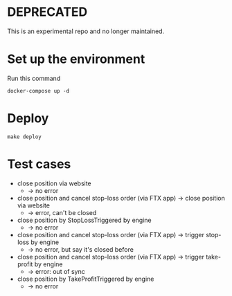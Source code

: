 # DEPRECATED

This is an experimental repo and no longer maintained.

# Set up the environment

Run this command

```
docker-compose up -d
```
# Deploy

    make deploy

# Test cases

* close position via website
    * -> no error
* close position and cancel stop-loss order (via FTX app) -> close position via website
    * -> error, can't be closed
* close position by StopLossTriggered by engine
    * -> no error
* close position and cancel stop-loss order (via FTX app) -> trigger stop-loss by engine
    * -> no error, but say it's closed before
* close position and cancel stop-loss order (via FTX app) -> trigger take-profit by engine
    * -> error: out of sync
* close position by TakeProfitTriggered by engine
    * -> no error
